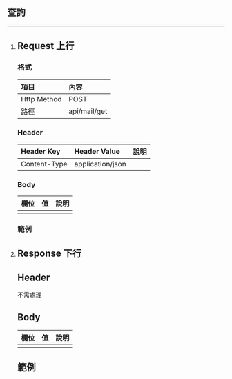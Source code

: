## 查詢

---

1. ## Request 上行

   ### 格式

   | 項目 | 內容 |
   | :--- | :--- |
   | Http Method | POST |
   | 路徑 | api/mail/get |

   ### Header

   | Header Key | Header Value | 說明 |
   | :--- | :--- | :--- |
   | Content-Type | application/json |  |

   ### Body

   | 欄位 | 值 | 說明 |
   | :--- | :--- | :--- |
   |  |  |  |

   ### 範例
2. ## Response 下行

   ## Header

   不需處理

   ## Body

   | 欄位 | 值 | 說明 |
   | :--- | :--- | :--- |
   |  |  |  |

   ## 範例

## 



